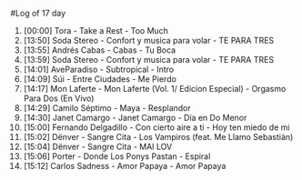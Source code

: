 #Log of 17 day

1. [00:00] Tora - Take a Rest - Too Much
1. [13:50] Soda Stereo - Confort y musica para volar - TE PARA TRES
1. [13:55] Andrés Cabas - Cabas - Tu Boca
1. [13:59] Soda Stereo - Confort y musica para volar - TE PARA TRES
1. [14:01] AveParadiso - Subtropical - Intro
1. [14:09] Súi - Entre Ciudades - Me Pierdo
1. [14:17] Mon Laferte - Mon Laferte (Vol. 1/ Edicion Especial) - Orgasmo Para Dos (En Vivo)
1. [14:29] Camilo Séptimo - Maya - Resplandor
1. [14:30] Janet Camargo - Janet Camargo - Día en Do Menor
1. [15:00] Fernando Delgadillo - Con cierto aire a ti - Hoy ten miedo de mi
1. [15:02] Dënver - Sangre Cita - Los Vampiros (feat. Me Llamo Sebastián)
1. [15:04] Dënver - Sangre Cita - MAI LOV
1. [15:06] Porter - Donde Los Ponys Pastan - Espiral
1. [15:12] Carlos Sadness - Amor Papaya - Amor Papaya
